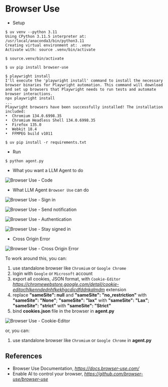Browser Use
===========

- Setup

```
$ uv venv --python 3.11
Using CPython 3.11.5 interpreter at: /usr/local/anaconda3/bin/python3.11
Creating virtual environment at: .venv
Activate with: source .venv/bin/activate

$ source.venv/bin/activate

$ uv pip install browser-use

$ playwright install
I'll execute the 'playwright install' command to install the necessary browser binaries for Playwright automation. This command will download and set up browsers that Playwright needs to run tests and automate browser interactions.
npx playwright install
...
Playwright browsers have been successfully installed! The installation included:
•  Chromium 134.0.6998.35
•  Chromium Headless Shell 134.0.6998.35
•  Firefox 135.0
•  Webkit 18.4
•  FFMPEG build v1011

$ uv pip install -r requirements.txt
```

- Run

```
$ python agent.py
```

- What you want a LLM Agent to do

![Browser Use - Code](Browser%20Use%20-%20Code.png)

- What LLM Agent `Browser Use` can do

![Browser Use - Sign in](Browser%20Use%20-%20Sign%20in.png)

![Browser Use - Send notification](Browser%20Use%20-%20Send%20notification.png)

![Browser Use - Authentication](Browser%20Use%20-%20Authentication.png)

![Browser Use - Stay signed in](Browser%20Use%20-%20Stay%20signed%20in.png)

- Cross Origin Error

![Browser Use - Cross Origin Error](Browser%20Use%20-%20Cross%20Origin%20Error.png)

To work around this, you can:

1. use standalone browser like `Chromium` or `Google Chrome`
2. login with `Google` or `Microsoft` account
3. export all cookies, JSON format, with `Cookie-Editor` _https://chromewebstore.google.com/detail/cookie-editor/hlkenndednhfkekhgcdicdfddnkalmdm_ extension
4. replace **"sameSite": null** and **"sameSite": "no_restriction"** with **"sameSite": "None"**; **"sameSite": "lax"** with **"sameSite": "Lax"**; **"sameSite": "strict"** with **"sameSite": "Strict"**
5. bind **cookies.json** file in the browser in **agent.py**

![Browser Use - Cookie-Editor](Browser%20Use%20-%20Cookie-Editor.png)

or, you can:

1. use standalone browser like `Chromium` or `Google Chrome` in **agent.py**


References
----------

- Browser Use Documentation, _https://docs.browser-use.com/_
- Enable AI to control your browser, _https://github.com/browser-use/browser-use_
